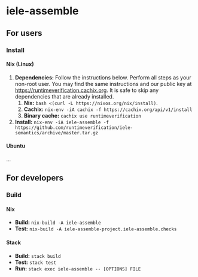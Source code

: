 # iele-assemble

## For users

### Install

#### Nix (Linux)

1.  **Dependencies:**
    Follow the instructions below.
    Perform all steps as your non-root user.
    You may find the same instructions and our public key at <https://runtimeverification.cachix.org>.
    It is safe to skip any dependencies that are already installed.
    1.  **Nix:** `bash <(curl -L https://nixos.org/nix/install)`.
    2.  **Cachix:** `nix-env -iA cachix -f https://cachix.org/api/v1/install`
    3.  **Binary cache:** `cachix use runtimeverification`
2.  **Install:** `nix-env -iA iele-assemble -f https://github.com/runtimeverification/iele-semantics/archive/master.tar.gz`

#### Ubuntu

...

## For developers

### Build

#### Nix

-   **Build:** `nix-build -A iele-assemble`
-   **Test:** `nix-build -A iele-assemble-project.iele-assemble.checks`

#### Stack

-   **Build:** `stack build`
-   **Test:** `stack test`
-   **Run:** `stack exec iele-assemble -- [OPTIONS] FILE`
